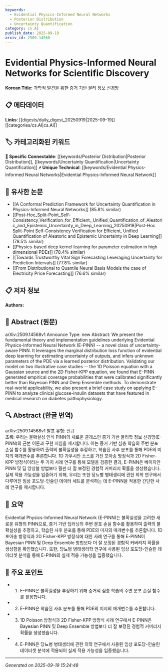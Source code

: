```yaml
---
keywords:
  - Evidential Physics-Informed Neural Networks
  - Posterior Distribution
  - Uncertainty Quantification
category: cs.AI
publish_date: 2025-09-19
arxiv_id: 2509.14568
---
```


<!-- KEYWORD_LINKING_METADATA:
{
  "processed_timestamp": "2025-09-22 21:45:21.276574",
  "vocabulary_version": "1.0",
  "selected_keywords": [
    "Evidential Physics-Informed Neural Networks",
    "Posterior Distribution",
    "Uncertainty Quantification"
  ],
  "rejected_keywords": [
    "Neural Networks"
  ],
  "similarity_scores": {
    "Evidential Physics-Informed Neural Networks": 0.8,
    "Posterior Distribution": 0.77,
    "Uncertainty Quantification": 0.78
  },
  "extraction_method": "AI_prompt_based",
  "budget_applied": true
}
-->


# Evidential Physics-Informed Neural Networks for Scientific Discovery

**Korean Title:** 과학적 발견을 위한 증거 기반 물리 정보 신경망

## 📋 메타데이터

**Links**: [[digests/daily_digest_20250919|2025-09-19]]   [[categories/cs.AI|cs.AI]]

## 🏷️ 카테고리화된 키워드
**🔗 Specific Connectable**: [[keywords/Posterior Distribution|Posterior Distribution]], [[keywords/Uncertainty Quantification|Uncertainty Quantification]]
**⚡ Unique Technical**: [[keywords/Evidential Physics-Informed Neural Networks|Evidential Physics-Informed Neural Network]]

## 🔗 유사한 논문
- [[A Conformal Prediction Framework for Uncertainty Quantification in Physics-Informed Neural Networks]] (85.8% similar)
- [[Post-Hoc_Split-Point_Self-Consistency_Verification_for_Efficient,_Unified_Quantification_of_Aleatoric_and_Epistemic_Uncertainty_in_Deep_Learning_20250918|Post-Hoc Split-Point Self-Consistency Verification for Efficient, Unified Quantification of Aleatoric and Epistemic Uncertainty in Deep Learning]] (78.5% similar)
- [[Physics-based deep kernel learning for parameter estimation in high dimensional PDEs]] (78.4% similar)
- [[Towards Trustworthy Vital Sign Forecasting Leveraging Uncertainty for Prediction Intervals]] (77.8% similar)
- [[From Distributional to Quantile Neural Basis Models the case of Electricity Price Forecasting]] (76.6% similar)

## 📋 저자 정보

**Authors:** 

## 📄 Abstract (원문)

arXiv:2509.14568v1 Announce Type: new 
Abstract: We present the fundamental theory and implementation guidelines underlying Evidential Physics-Informed Neural Network (E-PINN) -- a novel class of uncertainty-aware PINN. It leverages the marginal distribution loss function of evidential deep learning for estimating uncertainty of outputs, and infers unknown parameters of the PDE via a learned posterior distribution. Validating our model on two illustrative case studies -- the 1D Poisson equation with a Gaussian source and the 2D Fisher-KPP equation, we found that E-PINN generated empirical coverage probabilities that were calibrated significantly better than Bayesian PINN and Deep Ensemble methods. To demonstrate real-world applicability, we also present a brief case study on applying E-PINN to analyze clinical glucose-insulin datasets that have featured in medical research on diabetes pathophysiology.

## 🔍 Abstract (한글 번역)

arXiv:2509.14568v1 발표 유형: 신규  
초록: 우리는 불확실성 인식 PINN의 새로운 클래스인 증거 기반 물리학 정보 신경망(E-PINN)의 근본 이론과 구현 지침을 제시합니다. 이는 증거 기반 심층 학습의 주변 분포 손실 함수를 활용하여 출력의 불확실성을 추정하고, 학습된 사후 분포를 통해 PDE의 미지의 매개변수를 추론합니다. 1D 가우시안 소스를 가진 포아송 방정식과 2D Fisher-KPP 방정식이라는 두 가지 사례 연구를 통해 모델을 검증한 결과, E-PINN은 베이지안 PINN 및 딥 앙상블 방법보다 훨씬 더 잘 보정된 경험적 커버리지 확률을 생성했습니다. 실제 적용 가능성을 입증하기 위해, 우리는 또한 당뇨병 병태생리에 관한 의학 연구에서 다루어진 임상 포도당-인슐린 데이터 세트를 분석하는 데 E-PINN을 적용한 간단한 사례 연구를 제시합니다.

## 📝 요약

Evidential Physics-Informed Neural Network (E-PINN)는 불확실성을 고려한 새로운 유형의 PINN으로, 증거 기반 딥러닝의 주변 분포 손실 함수를 활용하여 출력의 불확실성을 추정하고, 학습된 사후 분포를 통해 PDE의 미지의 매개변수를 추론합니다. 1D 포아송 방정식과 2D Fisher-KPP 방정식에 대한 사례 연구를 통해 E-PINN이 Bayesian PINN 및 Deep Ensemble 방법보다 더 잘 보정된 경험적 커버리지 확률을 생성함을 확인했습니다. 또한, 당뇨병 병태생리학 연구에 사용된 임상 포도당-인슐린 데이터셋 분석을 통해 E-PINN의 실제 적용 가능성을 입증했습니다.

## 🎯 주요 포인트

- 1. E-PINN은 불확실성을 추정하기 위해 증거적 심층 학습의 주변 분포 손실 함수를 활용합니다.

- 2. E-PINN은 학습된 사후 분포를 통해 PDE의 미지의 매개변수를 추론합니다.

- 3. 1D Poisson 방정식과 2D Fisher-KPP 방정식 사례 연구에서 E-PINN은 Bayesian PINN 및 Deep Ensemble 방법보다 더 잘 보정된 경험적 커버리지 확률을 생성했습니다.

- 4. E-PINN은 당뇨병 병태생리에 관한 의학 연구에서 사용된 임상 포도당-인슐린 데이터셋 분석에 적용되어 실제 적용 가능성을 입증했습니다.

---

*Generated on 2025-09-19 15:24:48*